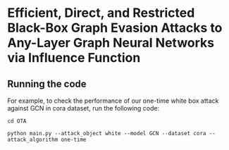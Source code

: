 # Efficient, Direct, and Restricted Black-Box Graph Evasion Attacks to Any-Layer Graph Neural Networks via Influence Function
## Running the code
For example, to check the performance of our one-time white box attack against GCN in cora dataset, run the following code:
```
cd OTA
```

```
python main.py --attack_object white --model GCN --dataset cora --attack_algorithm one-time
```
